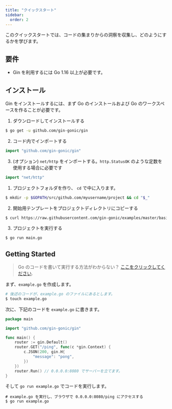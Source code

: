 ```yaml
---
title: "クイックスタート"
sidebar:
  order: 2
---
```


このクイックスタートでは、コードの集まりからの洞察を収集し、どのようにするかを学びます。

## 要件

- Gin を利用するには Go 1.16 以上が必要です。

## インストール

Gin をインストールするには、まず Go のインストールおよび Go のワークスペースを作ることが必要です。

1. ダウンロードしてインストールする

```sh
$ go get -u github.com/gin-gonic/gin
```

2. コード内でインポートする

```go
import "github.com/gin-gonic/gin"
```

3. (オプション) `net/http` をインポートする。`http.StatusOK` のような定数を使用する場合に必要です

```go
import "net/http"
```

1. プロジェクトフォルダを作り、 `cd` で中に入ります。

```sh
$ mkdir -p $GOPATH/src/github.com/myusername/project && cd "$_"
```

2. 開始用テンプレートをプロジェクトディレクトリにコピーする

```sh
$ curl https://raw.githubusercontent.com/gin-gonic/examples/master/basic/main.go > main.go
```

3. プロジェクトを実行する

```sh
$ go run main.go
```

## Getting Started

> Go のコードを書いて実行する方法がわからない？ [ここをクリックしてください](https://golang.org/doc/code.html).

まず、`example.go` を作成します。

```sh
# 後述のコードが、example.go のファイルにあるとします。
$ touch example.go
```

次に、下記のコードを `example.go` に書きます。
```go
package main

import "github.com/gin-gonic/gin"

func main() {
	router := gin.Default()
	router.GET("/ping", func(c *gin.Context) {
		c.JSON(200, gin.H{
			"message": "pong",
		})
	})
	router.Run() // 0.0.0.0:8080 でサーバーを立てます。
}
```

そして `go run example.go` でコードを実行します。

```
# example.go を実行し、ブラウザで 0.0.0.0:8080/ping にアクセスする
$ go run example.go
```
